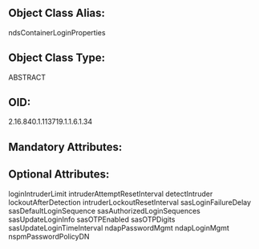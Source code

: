 ## Object Class Alias:
  ndsContainerLoginProperties

## Object Class Type:
  ABSTRACT

## OID:
  2.16.840.1.113719.1.1.6.1.34

## Mandatory Attributes:
  

## Optional Attributes:
  loginIntruderLimit
  intruderAttemptResetInterval
  detectIntruder
  lockoutAfterDetection
  intruderLockoutResetInterval
  sasLoginFailureDelay
  sasDefaultLoginSequence
  sasAuthorizedLoginSequences
  sasUpdateLoginInfo
  sasOTPEnabled
  sasOTPDigits
  sasUpdateLoginTimeInterval
  ndapPasswordMgmt
  ndapLoginMgmt
  nspmPasswordPolicyDN
